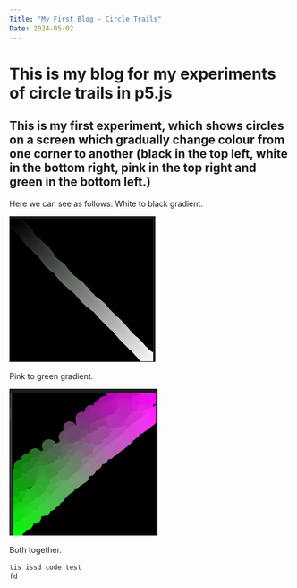 ```yaml
---
Title: "My First Blog - Circle Trails"
Date: 2024-05-02
---
```

# This is my blog for my experiments of circle trails in p5.js
## This is my first experiment, which shows circles on a screen which gradually change colour from one corner to another (black in the top left, white in the bottom right, pink in the top right and green in the bottom left.)

Here we can see as follows:
White to black gradient.
<!--the spaces are important here as they prevent the image from formatting on to the same line as the information text-->

![This is a trail from the top left corner to the bottom right, producing a white to black gradient](/images/white-to-black.png)

Pink to green gradient.

![This is a trail from the bottom left corner to the top right, producing a green to pink gradient](/images/green-to-pink.png)

Both together.

```
tis issd code test
fd
```